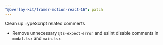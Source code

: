 ```yaml
---
"@overlay-kit/framer-motion-react-16": patch
---
```


Clean up TypeScript related comments
- Remove unnecessary `@ts-expect-error` and eslint disable comments in `modal.tsx` and `main.tsx`


